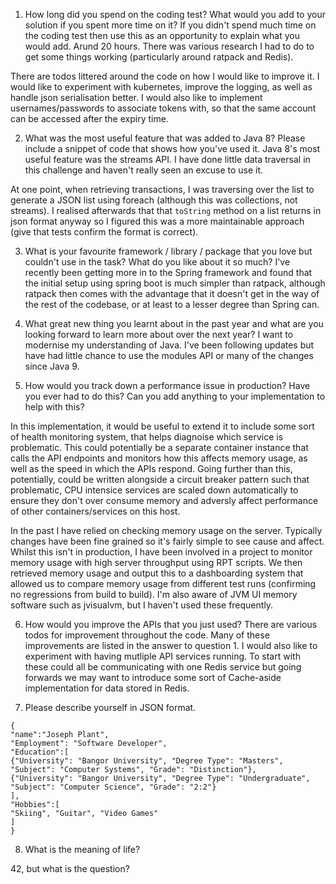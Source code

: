 1. How long did you spend on the coding test? What would you add to your solution if you spent more time on it? If you didn't spend much time on the coding test then use this as an opportunity to explain what you would add.
Arund 20 hours. There was various research I had to do to get some things working (particularly around ratpack and Redis).

There are todos littered around the code on how I would like to improve it. 
I would like to experiment with kubernetes, improve the logging, as well as handle json serialisation better. 
I would also like to implement usernames/passwords to associate tokens with, so that the same account can be accessed after the expiry time.

2. What was the most useful feature that was added to Java 8? Please include a snippet of code that shows how you've used it.
Java 8's most useful feature was the streams API. I have done little data traversal in this challenge and haven't really seen an excuse to use it.

At one point, when retrieving transactions, I was traversing over the list to generate a JSON list using foreach (although this was collections, not streams).
I realised afterwards that that `toString` method on a list returns in json format anyway so I figured this was a more maintainable approach (give that tests confirm the format is correct).

3. What is your favourite framework / library / package that you love but couldn't use in the task? What do you like about it so much?
I've recently been getting more in to the Spring framework and found that the initial setup using spring boot is much simpler than ratpack, although ratpack then comes with the advantage that it doesn't get in the way of the rest of the codebase, or at least to a lesser degree than Spring can.

4. What great new thing you learnt about in the past year and what are you looking forward to learn more about over the next year?
I want to modernise my understanding of Java. I've been following updates but have had little chance to use the modules API or many of the changes since Java 9.

5. How would you track down a performance issue in production? Have you ever had to do this? Can you add anything to your implementation to help with this?

In this implementation, it would be useful to extend it to include some sort of health monitoring system, that helps diagnoise which service is problematic.
This could potentially be a separate container instance that calls the API endpoints and monitors how this affects memory usage, as well as the speed in which the APIs respond.
Going further than this, potentially, could be written alongside a circuit breaker pattern such that problematic, CPU intensice services are scaled down automatically to ensure they don't over consume memory and adversly affect performance of other containers/services on this host.

In the past I have relied on checking memory usage on the server. Typically changes have been fine grained so it's fairly simple to see cause and affect. 
Whilst this isn't in production, I have been involved in a project to monitor memory usage with high server throughput using RPT scripts. We then retrieved memory usage and output this to a dashboarding system that allowed us to compare memory usage from different test runs (confirming no regressions from build to build).
I'm also aware of JVM UI memory software such as jvisualvm, but I haven't used these frequently.


6. How would you improve the APIs that you just used?
There are various todos for improvement throughout the code.
Many of these improvements are listed in the answer to question 1.
I would also like to experiment with having mutliple API services running. To start with these could all be communicating with one Redis service but going forwards we may want to introduce some sort of Cache-aside implementation for data stored in Redis.

7. Please describe yourself in JSON format.

```
{
"name":"Joseph Plant",
"Employment": "Software Developer",
"Education":[
{"University": "Bangor University", "Degree Type": "Masters", "Subject": "Computer Systems", "Grade": "Distinction"},
{"University": "Bangor University", "Degree Type": "Undergraduate", "Subject": "Computer Science", "Grade": "2:2"}
],
"Hobbies":[
"Skiing", "Guitar", "Video Games"
]
}
```

8. What is the meaning of life?

42, but what is the question?